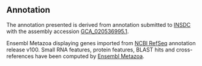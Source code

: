 **Annotation**
----------

The annotation presented is derived from annotation submitted to
[INSDC](http://www.insdc.org) with the assembly accession [GCA\_020536995.1](http://www.ebi.ac.uk/ena/data/view/GCA_020536995.1).

Ensembl Metazoa displaying genes imported from [NCBI RefSeq](https://www.ncbi.nlm.nih.gov/genome/annotation_euk/Dreissena_polymorpha/100) annotation release v100.
Small RNA features, protein features, BLAST hits and cross-references have been
computed by [Ensembl Metazoa](https://metazoa.ensembl.org/info/genome/annotation/index.html).
